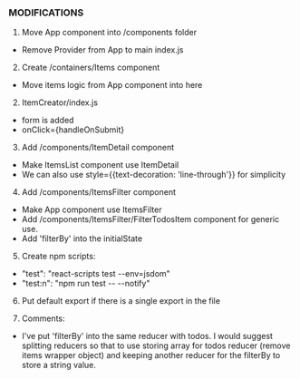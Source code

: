 ### MODIFICATIONS

1. Move App component into /components folder
  - Remove Provider from App to main index.js
2. Create /containers/Items component
  - Move items logic from App component into here
2. ItemCreator/index.js
  - form is added
  - onClick={handleOnSubmit}
3. Add /components/ItemDetail component
  - Make ItemsList component use ItemDetail
  - We can also use style={{text-decoration: 'line-through'}} for simplicity
4. Add /components/ItemsFilter component
  - Make App component use ItemsFilter
  - Add /components/ItemsFilter/FilterTodosItem component for generic use.
  - Add 'filterBy' into the initialState
5. Create npm scripts:
  - "test": "react-scripts test --env=jsdom"  
  - "test:n": "npm run test -- --notify"  
6. Put default export if there is a single export in the file  
  
7. Comments:
  - I've put 'filterBy' into the same reducer with todos. I would suggest splitting reducers so that to use storing array for todos reducer (remove items wrapper object) and keeping another reducer for the filterBy to store a string value.
